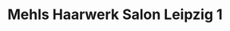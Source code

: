 ---
title: "Mehls Haarwerk Salon Leipzig 1"
url: /leipzig/mehls-haarwerk-salon-leipzig-1/
shop: Friseur
---